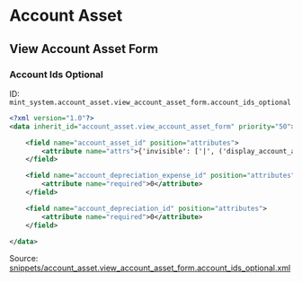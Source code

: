 # Account Asset
## View Account Asset Form  
### Account Ids Optional  
ID: `mint_system.account_asset.view_account_asset_form.account_ids_optional`  
```xml
<?xml version="1.0"?>
<data inherit_id="account_asset.view_account_asset_form" priority="50">

    <field name="account_asset_id" position="attributes">
        <attribute name="attrs">{'invisible': ['|', ('display_account_asset_id', '=', False), ('asset_type', '!=', 'purchase')]}</attribute>
    </field>

    <field name="account_depreciation_expense_id" position="attributes">
        <attribute name="required">0</attribute>
    </field>

    <field name="account_depreciation_id" position="attributes">
        <attribute name="required">0</attribute>
    </field>

</data>
```
Source: [snippets/account_asset.view_account_asset_form.account_ids_optional.xml](https://github.com/Mint-System/Odoo-Build/tree/14.0/snippets/account_asset.view_account_asset_form.account_ids_optional.xml)

